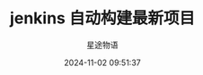 ---
title: jenkins 自动构建最新项目
date: 2024-11-02 09:51:37
permalink: /pages/jenkins3/
categories:
  - 运维
  - Jenkins
tags:
  - Jenkins
author: 星途物语
---